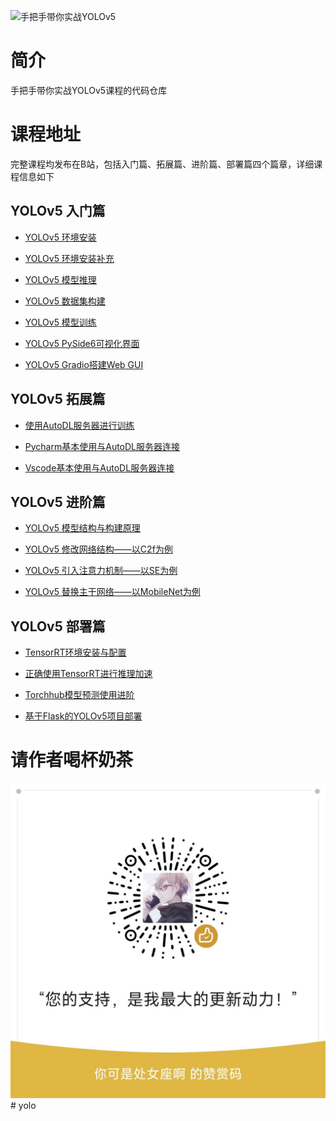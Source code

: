 ![手把手带你实战YOLOv5](./YOLOv5.png)

# 简介

手把手带你实战YOLOv5课程的代码仓库


# 课程地址

完整课程均发布在B站，包括入门篇、拓展篇、进阶篇、部署篇四个篇章，详细课程信息如下

## YOLOv5 入门篇

- [YOLOv5 环境安装](https://www.bilibili.com/video/BV1G24y1G7qm)

- [YOLOv5 环境安装补充](https://www.bilibili.com/video/BV1z24y1b7Qm)

- [YOLOv5 模型推理](https://www.bilibili.com/video/BV1B8411c7ZN)

- [YOLOv5 数据集构建](https://www.bilibili.com/video/BV18g4y1t7r2)

- [YOLOv5 模型训练](https://www.bilibili.com/video/BV1D24y1g7bg)

- [YOLOv5 PySide6可视化界面](https://www.bilibili.com/video/BV1dP411f7kX)

- [YOLOv5 Gradio搭建Web GUI](https://www.bilibili.com/video/BV1LP411Z7nk)

## YOLOv5 拓展篇

- [使用AutoDL服务器进行训练](https://www.bilibili.com/video/BV13s4y1V7b4)

- [Pycharm基本使用与AutoDL服务器连接](https://www.bilibili.com/video/BV1Ns4y1p7Ry)

- [Vscode基本使用与AutoDL服务器连接](https://www.bilibili.com/video/BV1724y1E7UW)

## YOLOv5 进阶篇

- [YOLOv5 模型结构与构建原理](https://www.bilibili.com/video/BV1bL411r7bJ)

- [YOLOv5 修改网络结构——以C2f为例](https://www.bilibili.com/video/BV1Qb411d7vR)

- [YOLOv5 引入注意力机制——以SE为例](https://www.bilibili.com/video/BV1uN411K7x3)

- [YOLOv5 替换主干网络——以MobileNet为例](https://www.bilibili.com/video/BV1JX4y1o7hi)

## YOLOv5 部署篇

- [TensorRT环境安装与配置](https://www.bilibili.com/video/BV1KL411S7hw)

- [正确使用TensorRT进行推理加速](https://www.bilibili.com/video/BV1N84y1g7NQ)

- [Torchhub模型预测使用进阶](https://www.bilibili.com/video/BV1XM4y1U7KY)

- [基于Flask的YOLOv5项目部署](https://www.bilibili.com/video/BV1Mk4y1i7v1)

# 请作者喝杯奶茶

![](./wx.jpg)# yolo
